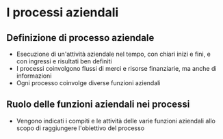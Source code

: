 # I processi aziendali

## Definizione di processo aziendale
- Esecuzione di un'attività aziendale nel tempo, con chiari inizi e fini, e con ingressi e risultati ben definiti
- I processi coinvolgono flussi di merci e risorse finanziarie, ma anche di informazioni
- Ogni processo coinvolge diverse funzioni aziendali

## Ruolo delle funzioni aziendali nei processi
- Vengono indicati i compiti e le attività delle varie funzioni aziendali allo scopo di raggiungere l'obiettivo
del processo